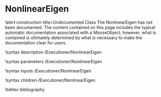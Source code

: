 <!-- MOOSE Documentation Stub: Remove this when content is added. -->

# NonlinearEigen

!alert construction title=Undocumented Class
The NonlinearEigen has not been documented. The content contained on this page includes the
typical automatic documentation associated with a MooseObject; however, what is contained is
ultimately determined by what is necessary to make the documentation clear for users.

!syntax description /Executioner/NonlinearEigen

!syntax parameters /Executioner/NonlinearEigen

!syntax inputs /Executioner/NonlinearEigen

!syntax children /Executioner/NonlinearEigen

!bibtex bibliography
